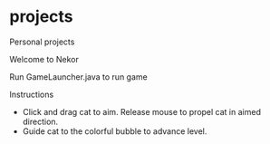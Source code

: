 # projects
Personal projects

Welcome to Nekor

Run GameLauncher.java to run game

Instructions 

- Click and drag cat to aim. Release mouse to propel cat in aimed direction.
- Guide cat to the colorful bubble to advance level.
